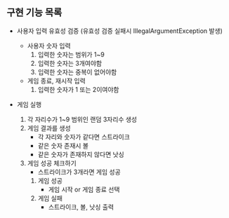 ## 구현 기능 목록

- 사용자 입력 유효성 검증 (유효성 검증 실패시 IllegalArgumentException 발생)
  - 사용자 숫자 입력
    1. 입력한 숫자는 범위가 1~9
    2. 입력한 숫자는 3개여야함
    3. 입력한 숫자는 중복이 없어야함
  - 게임 종료, 재시작 입력
    1. 입력한 숫자가 1 또는 2이여야함


- 게임 실행
  1. 각 자리수가 1~9 범위인 랜덤 3자리수 생성 
  2. 게임 결과를 생성
     * 각 자리와 숫자가 같다면 스트라이크
     * 같은 숫자 존재시 볼
     * 같은 숫자가 존재하지 않다면 낫싱
  3. 게임 성공 체크하기
     * 스트라이크가 3개라면 게임 성공
     1. 게임 성공
        * 게임 시작 or 게임 종료 선택
     2. 게임 실패
        * 스트라이크, 볼, 낫싱 출력
